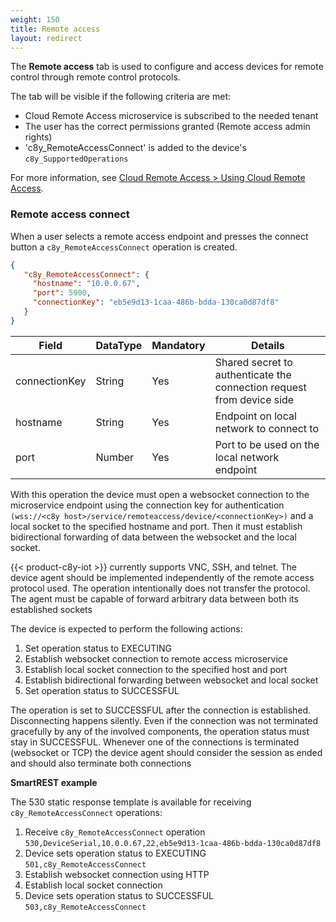 ```yaml
---
weight: 150
title: Remote access
layout: redirect
---
```


The **Remote access** tab is used to configure and access devices for remote control through remote control protocols.

The tab will be visible if the following criteria are met:

* Cloud Remote Access microservice is subscribed to the needed tenant
* The user has the correct permissions granted (Remote access admin rights)
* 'c8y_RemoteAccessConnect' is added to the device's ```c8y_SupportedOperations```

For more information, see [Cloud Remote Access > Using Cloud Remote Access](/cloud-remote-access/using-cloud-remote-access).

### Remote access connect

When a user selects a remote access endpoint and presses the connect button a ```c8y_RemoteAccessConnect``` operation is created.

```json
{
   "c8y_RemoteAccessConnect": {
     "hostname": "10.0.0.67",
     "port": 5900,
     "connectionKey": "eb5e9d13-1caa-486b-bdda-130ca0d87df8"
   }
}
```

|Field|DataType|Mandatory|Details|
|----|----|----|----|
|connectionKey|String|Yes|Shared secret to authenticate the connection request from device side|
|hostname|String|Yes|Endpoint on local network to connect to|
|port|Number|Yes|Port to be used on the local network endpoint|


With this operation the device must open a websocket connection to the microservice endpoint using the connection key for authentication `(wss://<c8y host>/service/remoteaccess/device/<connectionKey>)` and a local socket to the specified hostname and port. Then it must establish bidirectional forwarding of data between the websocket and the local socket.

{{< product-c8y-iot >}} currently supports VNC, SSH, and telnet. The device agent should be implemented independently of the remote access protocol used. The operation intentionally does not transfer the protocol. The agent must be capable of forward arbitrary data between both its established sockets

The device is expected to perform the following actions:

1. Set operation status to EXECUTING
2. Establish websocket connection to remote access microservice
3. Establish local socket connection to the specified host and port
4. Establish bidirectional forwarding between websocket and local socket
5. Set operation status to SUCCESSFUL

The operation is set to SUCCESSFUL after the connection is established. Disconnecting happens silently. Even if the connection was not terminated gracefully by any of the involved components, the operation status must stay in SUCCESSFUL. Whenever one of the connections is terminated (websocket or TCP) the device agent should consider the session as ended and should also terminate both connections

**SmartREST example**

The 530 static response template is available for receiving ```c8y_RemoteAccessConnect``` operations:

1. Receive ```c8y_RemoteAccessConnect``` operation <br>
  `530,DeviceSerial,10.0.0.67,22,eb5e9d13-1caa-486b-bdda-130ca0d87df8`
2. Device sets operation status to EXECUTING<br>
  `501,c8y_RemoteAccessConnect`
3. Establish websocket connection using HTTP
4. Establish local socket connection
5. Device sets operation status to SUCCESSFUL<br>
  `503,c8y_RemoteAccessConnect`
